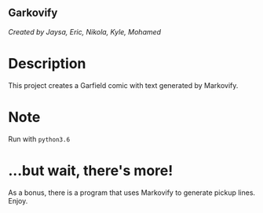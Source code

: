 ## Garkovify
_Created by Jaysa, Eric, Nikola, Kyle, Mohamed_

# Description
This project creates a Garfield comic with text generated by Markovify. 

# Note
Run with ```python3.6```

# ...but wait, there's more!
As a bonus, there is a program that uses Markovify to generate pickup lines. Enjoy.
